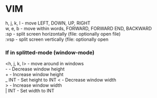 # VIM

h, j, k, l - move LEFT, DOWN, UP, RIGHT  
w, e, b - move within words, FORWARD, FORWARD END, BACKWARD  
:sp <file> - split screen horizontally (file: optionally open file)  
:vsp <file> - split screen vertically (file: optionally open

### If in splitted-mode (window-mode)

<CTRL-W> <h, j, k, l> - move around in windows  
<CTRL-W> -    - Decrease window height  
<CTRL-W> +    - Increase window height  
<CTRL-W> _ INT   - Set height to INT
<CTRL-W> <    - Decrease window width  
<CTRL-W> >    - Increase window width  
<CTRL-W> | INT   - Set width to INT
